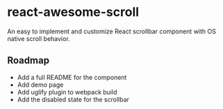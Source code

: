 # react-awesome-scroll

An easy to implement and customize React scrollbar component with OS native scroll behavior.

## Roadmap

- Add a full README for the component
- Add demo page
- Add uglify plugin to webpack build
- Add the disabled state for the scrollbar
